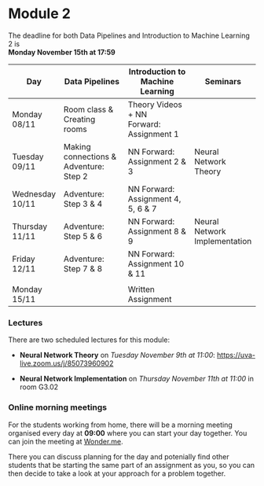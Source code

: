 
# Module 2

The deadline for both Data Pipelines and Introduction to Machine Learning 2 is<br>**Monday November 15th at 17:59**

| Day                | Data Pipelines               | Introduction to<br>Machine Learning | Seminars                    |
| ------------------ | ---------------------------- | ----------------------------------- | --------------------------- |
| Monday<br>08/11    | Room class &<br>Creating rooms | Theory Videos + NN<br>Forward: Assignment 1 |                   |
| Tuesday<br>09/11   | Making connections &<br> Adventure: Step 2 | NN Forward:<br>Assignment 2 & 3 | Neural Network<br>Theory |
| Wednesday<br>10/11 | Adventure: Step 3 & 4        | NN Forward:<br>Assignment 4, 5, 6 & 7 |                           |
| Thursday<br>11/11  | Adventure: Step 5 & 6        | NN Forward:<br>Assignment 8 & 9     | Neural Network<br>Implementation |
| Friday<br>12/11    | Adventure: Step 7 & 8        | NN Forward:<br>Assignment 10 & 11   |                             |
|                    |                              |                                     |                             |
| Monday<br>15/11    |                              | Written Assignment                  |                             |

### Lectures

There are two scheduled lectures for this module:

* **Neural Network Theory** on *Tuesday November 9th at 11:00*: <https://uva-live.zoom.us/j/85073960902>

* **Neural Network Implementation** on *Thursday November 11th at 11:00* in room G3.02

### Online morning meetings

For the students working from home, there will be a morning meeting organised
every day at **09:00** where you can start your day together. You can join the
meeting at
[Wonder.me](https://www.wonder.me/r?id=c6cdcb4d-7901-44dc-9b9f-fe90898c22a5).

There you can discuss planning for the day and potenially find other students
that be starting the same part of an assignment as you, so you can
then decide to take a look at your approach for a problem together.

